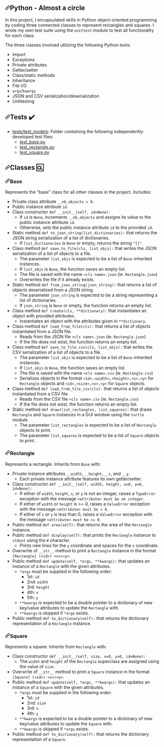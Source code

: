 <article class="markdown-body entry-content container-lg" itemprop="text"><h1 dir="auto"><a id="user-content-python---almost-a-circle" class="anchor" aria-hidden="true" href="#python---almost-a-circle"><svg class="octicon octicon-link" viewBox="0 0 16 16" version="1.1" width="16" height="16" aria-hidden="true"><path fill-rule="evenodd" d="M7.775 3.275a.75.75 0 001.06 1.06l1.25-1.25a2 2 0 112.83 2.83l-2.5 2.5a2 2 0 01-2.83 0 .75.75 0 00-1.06 1.06 3.5 3.5 0 004.95 0l2.5-2.5a3.5 3.5 0 00-4.95-4.95l-1.25 1.25zm-4.69 9.64a2 2 0 010-2.83l2.5-2.5a2 2 0 012.83 0 .75.75 0 001.06-1.06 3.5 3.5 0 00-4.95 0l-2.5 2.5a3.5 3.5 0 004.95 4.95l1.25-1.25a.75.75 0 00-1.06-1.06l-1.25 1.25a2 2 0 01-2.83 0z"></path></svg></a>Python - Almost a circle</h1>
<p dir="auto">In this project, I encapsulated skills in Python object-oriented programming
by coding three connected classes to represent rectangles and squares. I wrote my
own test suite using the <code>unittest</code> module to test all functionality for each
class.</p>
<p dir="auto">The three classes involved utilizing the following Python tools:</p>
<ul dir="auto">
<li>Import</li>
<li>Exceptions</li>
<li>Private attributes</li>
<li>Getter/setter</li>
<li>Class/static methods</li>
<li>Inheritance</li>
<li>File I/O</li>
<li><code>args</code>/<code>kwargs</code></li>
<li>JSON and CSV serialization/deserialization</li>
<li>Unittesting</li>
</ul>
<h2 dir="auto"><a id="user-content-tests-heavy_check_mark" class="anchor" aria-hidden="true" href="#tests-heavy_check_mark"><svg class="octicon octicon-link" viewBox="0 0 16 16" version="1.1" width="16" height="16" aria-hidden="true"><path fill-rule="evenodd" d="M7.775 3.275a.75.75 0 001.06 1.06l1.25-1.25a2 2 0 112.83 2.83l-2.5 2.5a2 2 0 01-2.83 0 .75.75 0 00-1.06 1.06 3.5 3.5 0 004.95 0l2.5-2.5a3.5 3.5 0 00-4.95-4.95l-1.25 1.25zm-4.69 9.64a2 2 0 010-2.83l2.5-2.5a2 2 0 012.83 0 .75.75 0 001.06-1.06 3.5 3.5 0 00-4.95 0l-2.5 2.5a3.5 3.5 0 004.95 4.95l1.25-1.25a.75.75 0 00-1.06-1.06l-1.25 1.25a2 2 0 01-2.83 0z"></path></svg></a>Tests <g-emoji class="g-emoji" alias="heavy_check_mark" fallback-src="https://github.githubassets.com/images/icons/emoji/unicode/2714.png">✔️</g-emoji></h2>
<ul dir="auto">
<li><a href="/karllucas/alx-higher_level_programming/blob/master/0x0C-python-almost_a_circle/tests/test_models">tests/test_models</a>: Folder containing the following
independently-developed test files:
<ul dir="auto">
<li><a href="/karllucas/alx-higher_level_programming/blob/master/0x0C-python-almost_a_circle/tests/test_models/test_base.py">test_base.py</a></li>
<li><a href="/karllucas/alx-higher_level_programming/blob/master/0x0C-python-almost_a_circle/tests/test_models/test_rectangle.py">test_rectangle.py</a></li>
<li><a href="/karllucas/alx-higher_level_programming/blob/master/0x0C-python-almost_a_circle/tests/test_models/test_square.py">test_square.py</a></li>
</ul>
</li>
</ul>
<h2 dir="auto"><a id="user-content-classes-cl" class="anchor" aria-hidden="true" href="#classes-cl"><svg class="octicon octicon-link" viewBox="0 0 16 16" version="1.1" width="16" height="16" aria-hidden="true"><path fill-rule="evenodd" d="M7.775 3.275a.75.75 0 001.06 1.06l1.25-1.25a2 2 0 112.83 2.83l-2.5 2.5a2 2 0 01-2.83 0 .75.75 0 00-1.06 1.06 3.5 3.5 0 004.95 0l2.5-2.5a3.5 3.5 0 00-4.95-4.95l-1.25 1.25zm-4.69 9.64a2 2 0 010-2.83l2.5-2.5a2 2 0 012.83 0 .75.75 0 001.06-1.06 3.5 3.5 0 00-4.95 0l-2.5 2.5a3.5 3.5 0 004.95 4.95l1.25-1.25a.75.75 0 00-1.06-1.06l-1.25 1.25a2 2 0 01-2.83 0z"></path></svg></a>Classes <g-emoji class="g-emoji" alias="cl" fallback-src="https://github.githubassets.com/images/icons/emoji/unicode/1f191.png">🆑</g-emoji></h2>
<h3 dir="auto"><a id="user-content-base" class="anchor" aria-hidden="true" href="#base"><svg class="octicon octicon-link" viewBox="0 0 16 16" version="1.1" width="16" height="16" aria-hidden="true"><path fill-rule="evenodd" d="M7.775 3.275a.75.75 0 001.06 1.06l1.25-1.25a2 2 0 112.83 2.83l-2.5 2.5a2 2 0 01-2.83 0 .75.75 0 00-1.06 1.06 3.5 3.5 0 004.95 0l2.5-2.5a3.5 3.5 0 00-4.95-4.95l-1.25 1.25zm-4.69 9.64a2 2 0 010-2.83l2.5-2.5a2 2 0 012.83 0 .75.75 0 001.06-1.06 3.5 3.5 0 00-4.95 0l-2.5 2.5a3.5 3.5 0 004.95 4.95l1.25-1.25a.75.75 0 00-1.06-1.06l-1.25 1.25a2 2 0 01-2.83 0z"></path></svg></a>Base</h3>
<p dir="auto">Represents the "base" class for all other classes in the project. Includes:</p>
<ul dir="auto">
<li>Private class attribute <code>__nb_objects = 0</code>.</li>
<li>Public instance attribute <code>id</code>.</li>
<li>Class constructor <code>def __init__(self, id=None):</code>
<ul dir="auto">
<li>If <code>id</code> is <code>None</code>, increments <code>__nb_objects</code> and assigns its value to the
public instance attribute <code>id</code>.</li>
<li>Otherwise, sets the public instance attribute <code>id</code> to the provided <code>id</code>.</li>
</ul>
</li>
<li>Static method <code>def to_json_string(list_dictionaries):</code> that returns the JSON
string serialization of a list of dictionaries.
<ul dir="auto">
<li>If <code>list_dictionaries</code> is <code>None</code> or empty, returns the string <code>"[]"</code>.</li>
</ul>
</li>
<li>Class method <code>def save_to_file(cls, list_objs):</code> that writes the JSON
serialization of a list of objects to a file.
<ul dir="auto">
<li>The parameter <code>list_objs</code> is expected to be a list of <code>Base</code>-inherited
instances.</li>
<li>If <code>list_objs</code> is <code>None</code>, the function saves an empty list.</li>
<li>The file is saved with the name <code>&lt;cls name&gt;.json</code> (ie. <code>Rectangle.json</code>)</li>
<li>Overwrites the file if it already exists.</li>
</ul>
</li>
<li>Static method <code>def from_json_string(json_string):</code> that returns a list of
objects deserialized from a JSON string.
<ul dir="auto">
<li>The parameter <code>json_string</code> is expected to be a string representing a
list of dictionaries.</li>
<li>If <code>json_string</code> is <code>None</code> or empty, the function returns an empty list.</li>
</ul>
</li>
<li>Class method <code>def create(cls, **dictionary):</code> that instantiates an object with
provided attributes.
<ul dir="auto">
<li>Instantiates an object with the attributes given in <code>**dictionary</code>.</li>
</ul>
</li>
<li>Class method <code>def load_from_file(cls):</code> that returns a list of objects
instantiated from a JSON file.
<ul dir="auto">
<li>Reads from the JSON file <code>&lt;cls name&gt;.json</code> (ie. <code>Rectangle.json</code>)</li>
<li>If the file does not exist, the function returns an empty list.</li>
</ul>
</li>
<li>Class method <code>def save_to_file_csv(cls, list_objs):</code> that writes the CSV
serialization of a list of objects to a file.
<ul dir="auto">
<li>The parameter <code>list_objs</code> is expected to be a list of <code>Base</code>-inherited
instances.</li>
<li>If <code>list_objs</code> is <code>None</code>, the function saves an empty list.</li>
<li>The file is saved with the name <code>&lt;cls name&gt;.csv</code> (ie. <code>Rectangle.csv</code>)</li>
<li>Serializes objects in the format <code>&lt;id&gt;,&lt;width&gt;,&lt;height&gt;,&lt;x&gt;,&lt;y&gt;</code> for
<code>Rectangle</code> objects and <code>&lt;id&gt;,&lt;size&gt;,&lt;x&gt;,&lt;y&gt;</code> for <code>Square</code> objects.</li>
</ul>
</li>
<li>Class method <code>def load_from_file_csv(cls):</code> that returns a list of objects
instantiated from a CSV file.
<ul dir="auto">
<li>Reads from the CSV file <code>&lt;cls name&gt;.csv</code> (ie. <code>Rectangle.csv</code>)</li>
<li>If the file does not exist, the function returns an empty list.</li>
</ul>
</li>
<li>Static method <code>def draw(list_rectangles, list_squares):</code> that draws
<code>Rectangle</code> and <code>Square</code> instances in a GUI window using the <code>turtle</code> module.
<ul dir="auto">
<li>The parameter <code>list_rectangles</code> is expected to be a list of <code>Rectangle</code>
objects to print.</li>
<li>The parameter <code>list_squares</code> is expected to be a list of <code>Square</code> objects
to print.</li>
</ul>
</li>
</ul>
<h3 dir="auto"><a id="user-content-rectangle" class="anchor" aria-hidden="true" href="#rectangle"><svg class="octicon octicon-link" viewBox="0 0 16 16" version="1.1" width="16" height="16" aria-hidden="true"><path fill-rule="evenodd" d="M7.775 3.275a.75.75 0 001.06 1.06l1.25-1.25a2 2 0 112.83 2.83l-2.5 2.5a2 2 0 01-2.83 0 .75.75 0 00-1.06 1.06 3.5 3.5 0 004.95 0l2.5-2.5a3.5 3.5 0 00-4.95-4.95l-1.25 1.25zm-4.69 9.64a2 2 0 010-2.83l2.5-2.5a2 2 0 012.83 0 .75.75 0 001.06-1.06 3.5 3.5 0 00-4.95 0l-2.5 2.5a3.5 3.5 0 004.95 4.95l1.25-1.25a.75.75 0 00-1.06-1.06l-1.25 1.25a2 2 0 01-2.83 0z"></path></svg></a>Rectangle</h3>
<p dir="auto">Represents a rectangle. Inherits from <code>Base</code> with:</p>
<ul dir="auto">
<li>Private instance attributes <code>__width</code>, <code>__height</code>, <code>__x</code>, and <code>__y</code>.
<ul dir="auto">
<li>Each private instance attribute features its own getter/setter.</li>
</ul>
</li>
<li>Class constructor <code>def __init__(self, width, height, x=0, y=0, id=None):</code>
<ul dir="auto">
<li>If either of <code>width</code>, <code>height</code>, <code>x</code>, or <code>y</code> is not an integer, raises a
<code>TypeError</code> exception with the message <code>&lt;attribute&gt; must be an integer</code>.</li>
<li>If either of <code>width</code> or <code>height</code> is &gt;= 0, raises a <code>ValueError</code> exception
with the message <code>&lt;attribute&gt; must be &gt; 0</code>.</li>
<li>If either of <code>x</code> or <code>y</code> is less than 0, raises a <code>ValueError</code> exception
with the message <code>&lt;attribute&gt; must be &gt;= 0</code>.</li>
</ul>
</li>
<li>Public method <code>def area(self):</code> that returns the area of the <code>Rectangle</code>
instance.</li>
<li>Public method <code>def display(self):</code> that prints the <code>Rectangle</code> instance to
<code>stdout</code> using the <code>#</code> character.
<ul dir="auto">
<li>Prints new lines for the <code>y</code> coordinate and spaces for the <code>x</code> coordinate.</li>
</ul>
</li>
<li>Overwrite of <code>__str__</code> method to print a <code>Rectangle</code> instance in the format
<code>[Rectangle] (&lt;id&gt;) &lt;x&gt;/&lt;y&gt;</code>.</li>
<li>Public method <code>def update(self, *args, **kwargs):</code> that updates an instance
of a <code>Rectangle</code> with the given attributes.
<ul dir="auto">
<li><code>*args</code> must be supplied in the following order:
<ul dir="auto">
<li>1st: <code>id</code></li>
<li>2nd: <code>width</code></li>
<li>3rd: <code>height</code></li>
<li>4th: <code>x</code></li>
<li>5th: <code>y</code></li>
</ul>
</li>
<li><code>**kwargs</code> is expected to be a double pointer to a dictionary of new
key/value attributes to update the <code>Rectangle</code> with.</li>
<li><code>**kwargs</code> is skipped if <code>*args</code> exists.</li>
</ul>
</li>
<li>Public method <code>def to_dictionary(self):</code> that returns the dictionary
representation of a <code>Rectangle</code> instance.</li>
</ul>
<h3 dir="auto"><a id="user-content-square" class="anchor" aria-hidden="true" href="#square"><svg class="octicon octicon-link" viewBox="0 0 16 16" version="1.1" width="16" height="16" aria-hidden="true"><path fill-rule="evenodd" d="M7.775 3.275a.75.75 0 001.06 1.06l1.25-1.25a2 2 0 112.83 2.83l-2.5 2.5a2 2 0 01-2.83 0 .75.75 0 00-1.06 1.06 3.5 3.5 0 004.95 0l2.5-2.5a3.5 3.5 0 00-4.95-4.95l-1.25 1.25zm-4.69 9.64a2 2 0 010-2.83l2.5-2.5a2 2 0 012.83 0 .75.75 0 001.06-1.06 3.5 3.5 0 00-4.95 0l-2.5 2.5a3.5 3.5 0 004.95 4.95l1.25-1.25a.75.75 0 00-1.06-1.06l-1.25 1.25a2 2 0 01-2.83 0z"></path></svg></a>Square</h3>
<p dir="auto">Represents a square. Inherits from <code>Rectangle</code> with:</p>
<ul dir="auto">
<li>Class constructor <code>def __init__(self, size, x=0, y=0, id=None):</code>
<ul dir="auto">
<li>The <code>width</code> and <code>height</code> of the <code>Rectangle</code> superclass are assigned using
the value of <code>size</code>.</li>
</ul>
</li>
<li>Overwrite of <code>__str__</code> method to print a <code>Square</code> instance in the format
<code>[Square] (&lt;id&gt;) &lt;x&gt;/&lt;y&gt;</code>.</li>
<li>Public method <code>def update(self, *args, **kwargs):</code> that updates an instance
of a <code>Square</code> with the given attributes.
<ul dir="auto">
<li><code>*args</code> must be supplied in the following order:
<ul dir="auto">
<li>1st: <code>id</code></li>
<li>2nd: <code>size</code></li>
<li>3rd: <code>x</code></li>
<li>4th: <code>y</code></li>
</ul>
</li>
<li><code>**kwargs</code> is expected to be a double pointer to a dictoinary of new
key/value attributes to update the <code>Square</code> with.</li>
<li><code>**kwargs</code> is skipped if <code>*args</code> exists.</li>
</ul>
</li>
<li>Public method <code>def to_dictionary(self):</code> that returns the dictionary
representation of a <code>Square</code>.</li>
</ul>
</article>
